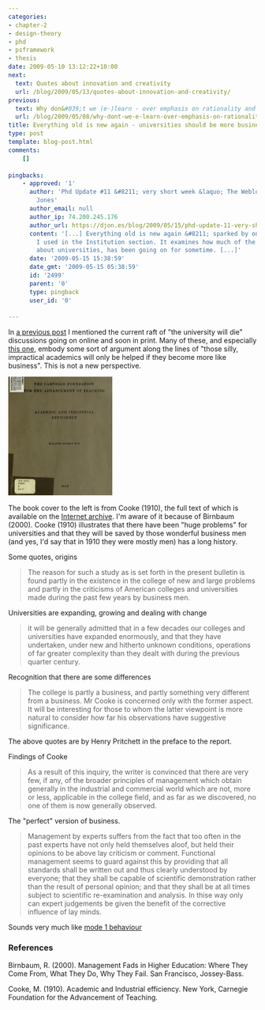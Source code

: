 ```yaml
---
categories:
- chapter-2
- design-theory
- phd
- psframework
- thesis
date: 2009-05-10 13:12:22+10:00
next:
  text: Quotes about innovation and creativity
  url: /blog/2009/05/13/quotes-about-innovation-and-creativity/
previous:
  text: Why don&#039;t we (e-)learn - over emphasis on rationality and defensive routines
  url: /blog/2009/05/08/why-dont-we-e-learn-over-emphasis-on-rationality-and-defensive-routines/
title: Everything old is new again - universities should be more business like
type: post
template: blog-post.html
comments:
    []
    
pingbacks:
    - approved: '1'
      author: 'Phd Update #11 &#8211; very short week &laquo; The Weblog of (a) David
        Jones'
      author_email: null
      author_ip: 74.200.245.176
      author_url: https://djon.es/blog/2009/05/15/phd-update-11-very-short-week/
      content: '[...] Everything old is new again &#8211; sparked by one of the texts
        I used in the Institution section. It examines how much of the concern shown today
        about universities, has been going on for sometime. [...]'
      date: '2009-05-15 15:38:59'
      date_gmt: '2009-05-15 05:38:59'
      id: '2499'
      parent: '0'
      type: pingback
      user_id: '0'
    
---
```

In [a previous post](/blog/2009/05/06/university-change-or-die-and-another-problem-with-the-lms-model/) I mentioned the current raft of "the university will die" discussions going on online and soon in print. Many of these, and especially [this one](http://www.popecenter.org/clarion_call/article.html?id=2161), embody some sort of argument along the lines of "those silly, impractical academics will only be helped if they become more like business". This is not a new perspective.

[![Cover of Academic and Industrial Efficiency](images/3516650893_7d4e95724d_m.jpg)](http://www.flickr.com/photos/david_jones/3516650893/ "Cover of Academic and Industrial Efficiency by David T Jones, on Flickr")

The book cover to the left is from Cooke (1910), the full text of which is available on the [Internet archive](http://www.archive.org/details/academicindustri05cookuoft). I'm aware of it because of Birnbaum (2000). Cooke (1910) illustrates that there have been "huge problems" for universities and that they will be saved by those wonderful business men (and yes, I'd say that in 1910 they were mostly men) has a long history.

Some quotes, origins

> The reason for such a study as is set forth in the present bulletin is found partly in the existence in the college of new and large problems and partly in the criticisms of American colleges and universities made during the past few years by business men.

Universities are expanding, growing and dealing with change

> it will be generally admitted that in a few decades our colleges and universities have expanded enormously, and that they have undertaken, under new and hitherto unknown conditions, operations of far greater complexity than they dealt with during the previous quarter century.

Recognition that there are some differences

> The college is partly a business, and partly something very different from a business. Mr Cooke is concerned only with the former aspect. It will be interesting for those to whom the latter viewpoint is more natural to consider how far his observations have suggestive significance.

The above quotes are by Henry Pritchett in the preface to the report.

Findings of Cooke

> As a result of this inquiry, the writer is convinced that there are very few, if any, of the broader principles of management which obtain generally in the industrial and commercial world which are not, more or less, applicable in the college field, and as far as we discovered, no one of them is now generally observed.

The "perfect" version of business.

> Management by experts suffers from the fact that too often in the past experts have not only held themselves aloof, but held their opinions to be above lay criticism or comment. Functional management seems to guard against this by providing that all standards shall be written out and thus clearly understood by everyone; that they shall be capable of scientific demonstration rather than the result of personal opinion; and that they shall be at all times subject to scientific re-examination and analysis. In thise way only can expert judgements be given the benefit of the corrective influence of lay minds.

Sounds very much like [mode 1 behaviour](/blog/2009/05/08/why-dont-we-e-learn-over-emphasis-on-rationality-and-defensive-routines/)

### References

Birnbaum, R. (2000). Management Fads in Higher Education: Where They Come From, What They Do, Why They Fail. San Francisco, Jossey-Bass.

Cooke, M. (1910). Academic and Industrial efficiency. New York, Carnegie Foundation for the Advancement of Teaching.